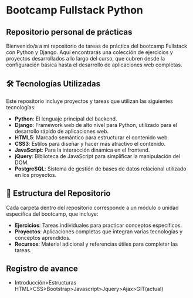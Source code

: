 # Bootcamp Fullstack Python

## Repositorio personal de prácticas

Bienvenido/a a mi repositorio de tareas de práctica del bootcamp Fullstack con Python y Django. Aquí encontrarás una colección de ejercicios y proyectos desarrollados a lo largo del curso, que cubren desde la configuración básica hasta el desarrollo de aplicaciones web completas.

## 🛠 Tecnologías Utilizadas

Este repositorio incluye proyectos y tareas que utilizan las siguientes tecnologías:

- **Python**: El lenguaje principal del backend.
- **Django**: Framework web de alto nivel para Python, utilizado para el desarrollo rápido de aplicaciones web.
- **HTML5**: Marcado semántico para estructurar el contenido web.
- **CSS3**: Estilos para diseñar y hacer más atractivo el contenido.
- **JavaScript**: Para la interacción dinámica en el frontend.
- **jQuery**: Biblioteca de JavaScript para simplificar la manipulación del DOM.
- **PostgreSQL**: Sistema de gestión de bases de datos relacional utilizado en los proyectos.

## 📁 Estructura del Repositorio

Cada carpeta dentro del repositorio corresponde a un módulo o unidad específica del bootcamp, que incluye:

- **Ejercicios**: Tareas individuales para practicar conceptos específicos.
- **Proyectos**: Aplicaciones completas que integran varias tecnologías y conceptos aprendidos.
- **Recursos**: Material adicional y referencias útiles para completar las tareas.

## Registro de avance

- Introducción>Estructuras HTML>CSS>Bootstrap>Javascript>Jquery>Ajax>GIT(actual)
